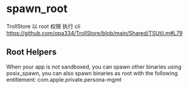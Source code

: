 # spawn_root

TrollStore 以 root 权限 执行 cli    </br>
https://github.com/opa334/TrollStore/blob/main/Shared/TSUtil.m#L79

## Root Helpers

When your app is not sandboxed, you can spawn other binaries using posix_spawn, you can also spawn binaries as root with the following entitlement:
<key>com.apple.private.persona-mgmt</key>
<true/>
